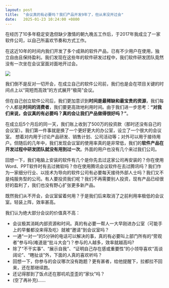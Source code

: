 ```yaml
---
layout: post
title:  "会议真的有必要吗？我们产品开发9年了，但从来没开过会"
date:   2025-01-23 10:24:00 +0800
---
```


在经历了10多年稳定安逸但缺少激情的朝九晚五工作后，于2017年我成立了一家软件公司，以自己所喜欢节奏和方式工作。

在这近10年的时间内我们开发了多个成熟的软件产品，已有不少用户在使用，独立自由且保持盈利。我们发现在这些年的软件研发过程中，我们软件研发团队竟然没有一次坐在会议室面对面地开过会。

![](https://zhuchenglin-blog.oss-cn-shanghai.aliyuncs.com/2025-01-23/meeting-1453895_1280.png)

我们倒不是反对一切开会，在成立自己的软件公司前，我们也是会在项目关键的时间点上以“简短而高效”的方式展开“极简”会议。

但在自己创立软件公司后，我们更加意识到**时间是最稀缺和最宝贵的资源**，我们每个人都是**时间的消费者**，我们要更高效地利用时间。由于我们进一步思考：**“对我们来说，会议真的有必要吗？真的会让我们产品做得很好吗？”**。

在成立后5个月后的同一天，我们账上收到了500万的投资款（那时还没有自己的会议室）。我们第一件事就是换了一个更好更大的办公室，设立了一个很大的会议室。
想着对内用于讨论产品研发、销售计划、公司活动等；对外可以用于接待用户。但随后的几年中，我们发现会议室的使用率真的是非常低，我们的**软件产品在开发过程中研发团队就没有用到过一次**。外面的用户也没有几个来过我们公司。

回想一下，我们电脑上安装的软件有几个是你先去过这家公司再安装的？你在使用Word、PPT软件时有去过微软吗？你在使用腾讯会议软件在去过腾讯吗？我们作为一家细分行业、以技术为导向的软件公司有必要每天接待外部人士吗？我们又不是纯服务型的公司。有人要投资我们呢？我们不再需要别人投资，现有产品已经很好的盈利了，我们也没有野心扩张更多新产品。

既然我们从不开会，会议室留着何用？于是我们后来取消了之前利用率极低的会议室。轻装上阵，效率甚高。

我们认为绝大部分会议的价值真不高：

* 会议极其消耗内部资源和时间。真的有必要一帮人一大早刚进办公室（可能手上的早餐都没来得及吃）就被“邀请”到会议室吗？
* 一通“一对一”的5分钟的电话可以解决的事，真的有必要叫上部门所有的“旁观者”参与吗(难道是“批斗大会”)？参与的人越多，效率就越高吗?
* 除了“不干实事”、“展示自我”、“证明自己存在感或重要性”的小领导喜欢“高谈阔论”、“瞎扯谈”外，下面的人真的喜欢听吗？
* 回想一下，你参与的会议哪次没有跑题？更有甚者，给他提醒下，拉都拉不回来，还在那继续跑。
* 还记得那到了饭点还在那叽叽歪歪的“家伙”吗？
* (空了再补充)......

